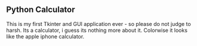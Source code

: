 ## Python Calculator

This is my first Tkinter and GUI application ever - so please do not judge to harsh. Its a calculator, i guess its nothing more about it. Colorwise it looks like the apple iphone calculator. 